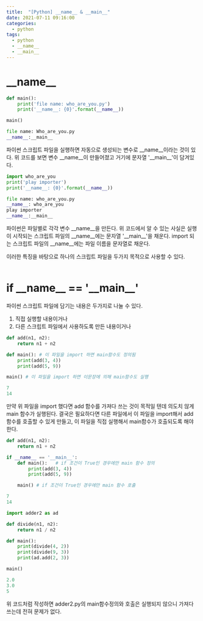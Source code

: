 ```yaml
---
title:  "[Python] __name__ & __main__"
date: 2021-07-11 09:16:00
categories:
  - python
tags:
  - python
  - __name__
  - __main__
---
```


# \_\_name__

```python
def main():
    print('file name: who_are_you.py')
    print('__name__: {0}'.format(__name__))

main()
```
```python
file name: Who_are_you.py
__name__:__main__
```
파이썬 스크립트 파일을 실행하면 자동으로 생성되는 변수로 \_\_name__이라는 것이 있다. 위 코드를 보면 변수 \_\_name__이 만들어졌고 거기에 문자열 '\_\_main__'이 담겨있다.

```python
import who_are_you
print('play importer')
print('__name__: {0}'.format(__name__))
```
```python
file name: who_are_you.py
__name__: who_are_you
play importer
__name__:__main__
```
파이썬은 파일별로 각각 변수 \_\_name__을 만든다.
위 코드에서 알 수 있는 사실은 실행이 시작되는 스크립트 파일의 \_\_name__에는 문자열 '\_\_main__'을 채운다. import 되는 스크립트 파일의 \_\_name__에는 파일 이름을 문자열로 채운다.

이러한 특징을 바탕으로 하나의 스크립트 파일을 두가지 목적으로 사용할 수 있다.
<br>
<br>

# if \_\_name__ == '\_\_main__'

파이썬 스크립트 파일에 담기는 내용은 두가지로 나눌 수 있다.
1. 직접 실행할 내용이거나
2. 다른 스크립트 파일에서 사용하도록 만든 내용이거나

```python
def add(n1, n2):
    return n1 + n2

def main(): # 이 파일을 import 하면 main함수도 정의됨
    print(add(3, 4))
    print(add(5, 9))

main() # 이 파일을 import 하면 이문장에 의해 main함수도 실행
```
```python
7
14
```
만약 위 파일을 import 했다면 add 함수를 가져다 쓰는 것이 목적일 텐데 의도치 않게 main 함수가 실행된다. 결국은 필요하다면 다른 파일에서 이 파일을 import해서 add 함수를 호출할 수 있게 만들고, 이 파일을 직접 실행해서 main함수가 호출되도록 해야한다.

```python
def add(n1, n2):
    return n1 + n2

if __name__ == '__main__':
    def main():   # if 조건이 True인 경우에만 main 함수 정의
        print(add(3, 4))
        print(add(5, 9))

    main() # if 조건이 True인 경우에만 main 함수 호출
```
```python
7
14
```
```python
import adder2 as ad

def divide(n1, n2):
    return n1 / n2

def main():
    print(divide(4, 2))
    print(divide(9, 3))
    print(ad.add(2, 3))

main()
```
```python
2.0
3.0
5
```
위 코드처럼 작성하면 adder2.py의 main함수정의와 호출은 실행되지 않으니 가져다 쓰는데 전혀 문제가 없다.